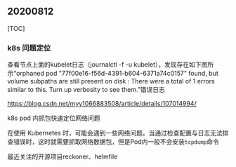 ## 20200812

[TOC]

### k8s 问题定位

查看节点上面的kubelet日志（journalctl -f -u kubelet），发现存在如下图所示“orphaned pod "77f00e16-f56d-4391-b604-6371a74c0157" found, but volume subpaths are still present on disk : There were a total of 1 errors similar to this. Turn up verbosity to see them.”错误日志

https://blog.csdn.net/myy1066883508/article/details/107014994/



k8s pod 内抓包快速定位网络问题

在使用 Kubernetes 时，可能会遇到一些网络问题。当通过检查配置与日志无法排查错误时，这时就需要抓取网络数据包，但是Pod内一般不会安装`tcpdump`命令



最近关注的开源项目reckoner、helmfile



